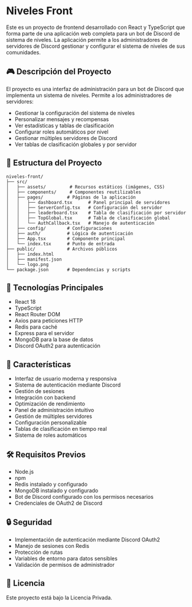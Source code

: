 # Niveles Front

Este es un proyecto de frontend desarrollado con React y TypeScript que forma parte de una aplicación web completa para un bot de Discord de sistema de niveles. La aplicación permite a los administradores de servidores de Discord gestionar y configurar el sistema de niveles de sus comunidades.

## 🎮 Descripción del Proyecto

El proyecto es una interfaz de administración para un bot de Discord que implementa un sistema de niveles. Permite a los administradores de servidores:

- Gestionar la configuración del sistema de niveles
- Personalizar mensajes y recompensas
- Ver estadísticas y tablas de clasificación
- Configurar roles automáticos por nivel
- Gestionar múltiples servidores de Discord
- Ver tablas de clasificación globales y por servidor

## 📁 Estructura del Proyecto

```
niveles-front/
├── src/
│   ├── assets/         # Recursos estáticos (imágenes, CSS)
│   ├── components/     # Componentes reutilizables
│   ├── pages/         # Páginas de la aplicación
│   │   ├── dashboard.tsx      # Panel principal de servidores
│   │   ├── ServerConfig.tsx   # Configuración del servidor
│   │   ├── leaderboard.tsx    # Tabla de clasificación por servidor
│   │   ├── TopGlobal.tsx      # Tabla de clasificación global
│   │   └── AuthCallback.tsx   # Manejo de autenticación
│   ├── config/        # Configuraciones
│   ├── auth/          # Lógica de autenticación
│   ├── App.tsx        # Componente principal
│   └── index.tsx      # Punto de entrada
├── public/            # Archivos públicos
│   ├── index.html
│   ├── manifest.json
│   └── logo.png
└── package.json       # Dependencias y scripts
```

## 🚀 Tecnologías Principales

- React 18
- TypeScript
- React Router DOM
- Axios para peticiones HTTP
- Redis para caché
- Express para el servidor
- MongoDB para la base de datos
- Discord OAuth2 para autenticación

## 📱 Características

- Interfaz de usuario moderna y responsiva
- Sistema de autenticación mediante Discord
- Gestión de sesiones
- Integración con backend
- Optimización de rendimiento
- Panel de administración intuitivo
- Gestión de múltiples servidores
- Configuración personalizable
- Tablas de clasificación en tiempo real
- Sistema de roles automáticos

## 🛠️ Requisitos Previos

- Node.js
- npm
- Redis instalado y configurado
- MongoDB instalado y configurado
- Bot de Discord configurado con los permisos necesarios
- Credenciales de OAuth2 de Discord

## 🔒 Seguridad

- Implementación de autenticación mediante Discord OAuth2
- Manejo de sesiones con Redis
- Protección de rutas
- Variables de entorno para datos sensibles
- Validación de permisos de administrador

## 📄 Licencia

Este proyecto está bajo la Licencia Privada.

